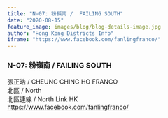 ```yaml
---
title: "N-07: 粉嶺南 /  FAILING SOUTH"
date: "2020-08-15"
feature_image: images/blog/blog-details-image.jpg
author: "Hong Kong Districts Info"
iframe: "https://www.facebook.com/fanlingfranco/"
---
```


### N-07: 粉嶺南 /  FAILING SOUTH  
張正皓 /  CHEUNG CHING HO FRANCO  
北區 / North  
北區連線 /  North Link HK  
https://www.facebook.com/fanlingfranco/
